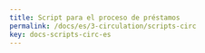 ```yaml
---
title: Script para el proceso de préstamos
permalink: /docs/es/3-circulation/scripts-circ
key: docs-scripts-circ-es
---
```

